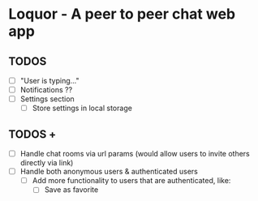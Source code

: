 # Loquor - A peer to peer chat web app

## TODOS

- [ ] "User is typing..."
- [ ] Notifications ??
- [ ] Settings section
  - [ ] Store settings in local storage

## TODOS +

- [ ] Handle chat rooms via url params (would allow users to invite others directly via link)
- [ ] Handle both anonymous users & authenticated users
  - [ ] Add more functionality to users that are authenticated, like:
    - [ ] Save as favorite
